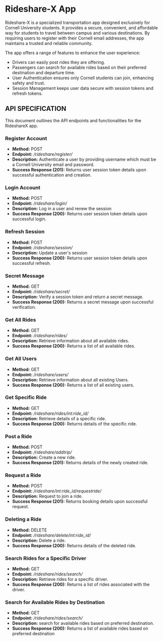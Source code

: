 # Rideshare-X App
Rideshare-X is a specialized transportation app designed exclusively for Cornell University students. It provides a secure, convenient, and affordable way for students to travel between campus and various destinations. By requiring users to register with their Cornell email addresses, the app maintains a trusted and reliable community.

The app offers a range of features to enhance the user experience:

- Drivers can easily post rides they are offering.
- Passengers can search for available rides based on their preferred destination and departure time.
- User Authentication ensures only Cornell students can join, enhancing safety and trust.
- Session Management keeps user data secure with session tokens and refresh tokens.

## API SPECIFICATION ##
This document outlines the API endpoints and functionalities for the RideshareX app.
### Register Account ###
- **Method:** POST
- **Endpoint:** */rideshare/register/*
- **Description:** Authenticate a user by providing username which must be a Cornell University email and password.
- **Success Response (201):** Returns user session token details upon successful authentication and creation.

### Login Account ###
- **Method:** POST
- **Endpoint:** */rideshare/login/*
- **Description:**  Log in a user and renew the session
- **Success Response (200):** Returns user session token details upon successful login.

### Refresh Session ###
- **Method:** POST
- **Endpoint:** */rideshare/session/*
- **Description:**   Update a user's session
- **Success Response (200):** Returns user session token details upon successful refresh.

### Secret Message ###
- **Method:** GET
- **Endpoint:** */rideshare/secret/*
- **Description:**   Verify a session token and return a secret message.
- **Success Response (200):** Returns a secret message upon successful verification.

### Get All Rides ###
- **Method:** GET
- **Endpoint:** */rideshare/rides/*
- **Description:** Retrieve information about all available rides.
- **Success Response (200):** Returns a list of all available rides.

### Get All Users ###
- **Method:** GET
- **Endpoint:** */rideshare/users/*
- **Description:** Retrieve information about all existing Users.
- **Success Response (200):** Returns a list of all existing users.

### Get Specific Ride ###
- **Method:** GET
- **Endpoint:** */rideshare/rides/int:ride_id/*
- **Description:** Retrieve details of a specific ride.
- **Success Response (200):** Returns details of the specific ride.

### Post a Ride ###
- **Method:** POST
- **Endpoint:** */rideshare/addtrip/*
- **Description:**  Create a new ride.
- **Success Response (201):** Returns details of the newly created ride.

### Request a Ride ###
- **Method:** POST
- **Endpoint:** */rideshare/int:ride_id/requestride/*
- **Description:**  Request to join a ride.
- **Success Response (201):** Returns booking details upon successful request.

### Deleting a Ride ###
- **Method:** DELETE
- **Endpoint:** */rideshare/delete/int:ride_id/*
- **Description:** Delete a ride.
- **Success Response (200):** Returns details of the deleted ride.

### Search Rides for a Specific Driver ###
- **Method:** GET
- **Endpoint:** */rideshare/rides/search/*
- **Description:** Retrieve rides for a specific driver.
- **Success Response (200):** Returns a list of rides associated with the driver.

### Search for Available Rides by Destination ###
- **Method:** GET
- **Endpoint:** */rideshare/rides/search/*
- **Description:**  search for available rides based on preferred destination.
- **Success Response (200):** Returns a list of available rides based on preferred destination